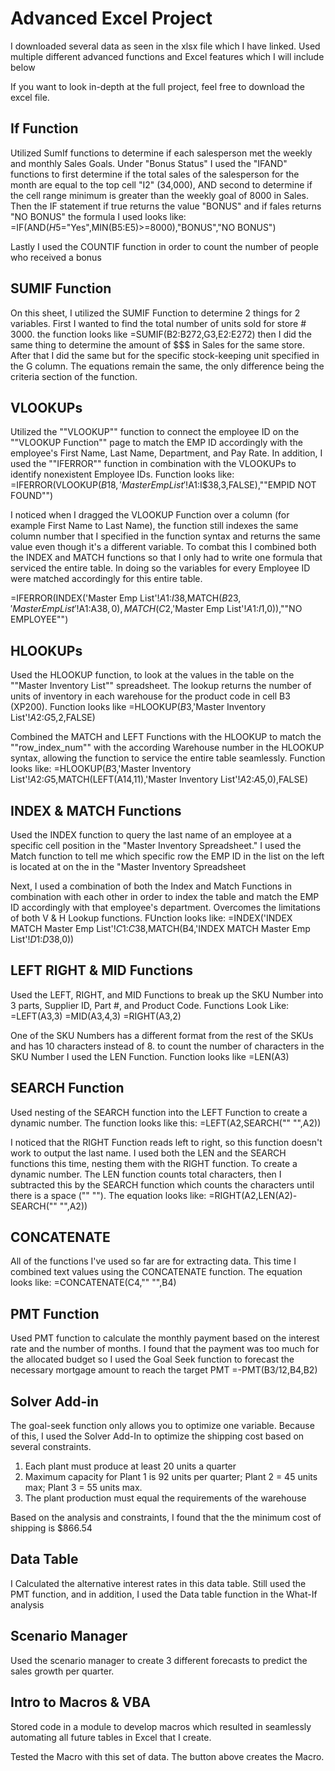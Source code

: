 # Advanced Excel Project
I downloaded several data as seen in the xlsx file which I have linked. Used multiple different advanced functions and Excel features which I will include below

If you want to look in-depth at the full project, feel free to download the excel file.

## If Function
Utilized SumIf functions to determine if each salesperson met the weekly and monthly Sales Goals. Under "Bonus Status" I used the "IFAND" functions to first determine if the total sales of the salesperson for the month are equal to the top cell "I2" (34,000), AND second to determine if the cell range minimum is greater than the weekly goal of 8000 in Sales. Then the IF statement if true returns the value "BONUS" and if fales returns "NO BONUS" the formula I used looks like: 
=IF(AND($H$5="Yes",MIN(B5:E5)>=8000),"BONUS","NO BONUS")					

Lastly I used the COUNTIF function in order to count the number of people who received a bonus					

## SUMIF Function
On this sheet, I utilized the SUMIF Function to determine 2 things for 2 variables. First I wanted to find the total number of units sold for store # 3000. the function looks like =SUMIF(B2:B272,G3,E2:E272) 
then I did the same thing to determine the amount of $$$ in Sales for the same store. After that I did the same but for the specific stock-keeping unit specified in the G column. The equations remain the same, the only difference being the criteria section of the function.				

## VLOOKUPs
Utilized the ""VLOOKUP"" function to connect the employee ID on the ""VLOOKUP Function"" page to match the EMP ID accordingly with the employee's First Name, Last Name,  Department, and Pay Rate. In addition, I used the ""IFERROR"" function in combination with the VLOOKUPs to identify nonexistent Employee IDs. Function looks like:
=IFERROR(VLOOKUP($B18,'Master Emp List'!$A$1:$I$38,3,FALSE),""EMPID NOT FOUND"")
								
I noticed when I dragged the VLOOKUP Function over a column (for example First Name to Last Name), the function still indexes the same column number that I specified in the function syntax and returns the same value even though it's a different variable.  To combat this I combined both the INDEX and MATCH functions so that I only had to write one formula that serviced the entire table. In doing so the variables for every Employee ID were matched accordingly for this entire table.

=IFERROR(INDEX('Master Emp List'!$A$1:$I$38,MATCH($B23,'Master Emp List'!$A$1:$A$38,0),MATCH(C$2,'Master Emp List'!$A$1:$I$1,0)),""NO EMPLOYEE"")					
							
## HLOOKUPs
Used the HLOOKUP function, to look at the values in the table on the ""Master Inventory List"" spreadsheet. The lookup returns the number of units of inventory in each warehouse for the product code in cell B3 (XP200). Function looks like
=HLOOKUP($B$3,'Master Inventory List'!$A$2:$G$5,2,FALSE)			
					
Combined the MATCH and LEFT Functions with the HLOOKUP to match the ""row_index_num"" with the according Warehouse number in the HLOOKUP syntax, allowing the function to service the entire table seamlessly. Function looks like:
=HLOOKUP($B$3,'Master Inventory List'!$A$2:$G$5,MATCH(LEFT(A14,11),'Master Inventory List'!$A$2:$A$5,0),FALSE)		
					

## INDEX & MATCH Functions
Used the INDEX function to query the last name of an employee at a specific cell position in the "Master Inventory Spreadsheet." I used the Match function to tell me which specific row the EMP ID in the list on the left is located at on the in the "Master Inventory Spreadsheet		
						
Next, I used a combination of both the Index and Match Functions in combination with each other in order to index the table and match the EMP ID accordingly with that employee's department. Overcomes the limitations of both V & H Lookup functions. FUnction looks like:
=INDEX('INDEX MATCH Master Emp List'!$C$1:$C$38,MATCH(B4,'INDEX MATCH Master Emp List'!$D$1:$D$38,0))			
						
## LEFT RIGHT & MID Functions
Used the LEFT, RIGHT, and MID Functions to break up the SKU Number into 3 parts, Supplier ID, Part #, and Product Code. Functions Look Like:
=LEFT(A3,3)
=MID(A3,4,3)
=RIGHT(A3,2)
					
One of the SKU Numbers has a different format from the rest of the SKUs and has 10 characters instead of 8. to count the number of characters in the SKU Number I used the LEN Function. Function looks like
=LEN(A3)
					
## SEARCH Function
Used nesting of the SEARCH function into the LEFT Function to create a dynamic number.  The function looks like this:
=LEFT(A2,SEARCH("" "",A2))		
				
I noticed that the RIGHT Function reads left to right, so this function doesn't work to output the last name.
I used both the LEN and the SEARCH functions this time, nesting them with the RIGHT function. To create a dynamic number. The LEN function counts total characters, then I subtracted this by the SEARCH function which counts the characters until there is a space ("" ""). The equation looks like:
=RIGHT(A2,LEN(A2)-SEARCH("" "",A2))	
				
## CONCATENATE
All of the functions I've used so far are for extracting data. This time I combined text values using the CONCATENATE function. The equation looks like:
=CONCATENATE(C4,"" "",B4)
						
## PMT Function
Used PMT function to calculate the monthly payment based on the interest rate and the number of months. I found that the payment was too much for the allocated budget so I used the Goal Seek function to forecast the necessary mortgage amount to reach the target PMT
=-PMT(B3/12,B4,B2)
				
## Solver Add-in
The goal-seek function only allows you to optimize one variable. Because of this, I used the Solver Add-In to optimize the shipping cost based on several constraints.

1)  Each plant must produce at least 20 units a quarter
2)  Maximum capacity for Plant 1 is 92 units per quarter; Plant 2 = 45 units max; Plant 3 = 55 units max. 
3)  The plant production must equal the requirements of the warehouse

Based on the analysis and constraints, I found that the the minimum cost of shipping is $866.54
						
						
## Data Table
I Calculated the alternative interest rates in this data table. Still used the PMT function, and in addition, I used the Data table function in the What-If analysis			

## Scenario Manager
Used the scenario manager to create 3 different forecasts to predict the sales growth per quarter.				
				
## Intro to Macros & VBA
Stored code in a module to develop macros which resulted in seamlessly automating all future tables in Excel that I create.						
						
Tested the Macro with this set of data. The button above creates the Macro.					
					
